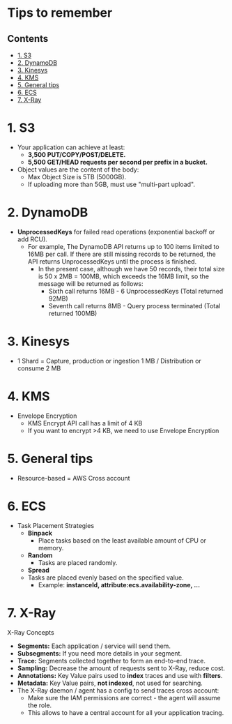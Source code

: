 # Tips to remember<!-- omit in toc -->

## Contents <!-- omit in toc -->

- [1. S3](#1-s3)
- [2. DynamoDB](#2-dynamodb)
- [3. Kinesys](#3-kinesys)
- [4. KMS](#4-kms)
- [5. General tips](#5-general-tips)
- [6. ECS](#6-ecs)
- [7. X-Ray](#7-x-ray)

# 1. S3

- Your application can achieve at least:
  - **3,500 PUT/COPY/POST/DELETE.**
  - **5,500 GET/HEAD requests per second per prefix in a bucket.**
- Object values are the content of the body:
  - Max Object Size is 5TB (5000GB).
  - If uploading more than 5GB, must use "multi-part upload".

# 2. DynamoDB

- **UnprocessedKeys** for failed read operations (exponential backoff or add RCU).
  - For example, The DynamoDB API returns up to 100 items limited to 16MB per call. If there are still missing records to be returned, the API returns UnprocessedKeys until the process is finished.
    - In the present case, although we have 50 records, their total size is 50 x 2MB = 100MB, which exceeds the 16MB limit, so the message will be returned as follows:
      - Sixth call returns 16MB - 6 UnprocessedKeys (Total returned 92MB)
      - Seventh call returns 8MB - Query process terminated (Total returned 100MB)

# 3. Kinesys

- 1 Shard = Capture, production or ingestion 1 MB / Distribution or consume 2 MB

# 4. KMS

- Envelope Encryption
  - KMS Encrypt API call has a limit of 4 KB
  - If you want to encrypt >4 KB, we need to use Envelope Encryption

# 5. General tips

- Resource-based = AWS Cross account

# 6. ECS

- Task Placement Strategies
  - **Binpack**
    - Place tasks based on the least available amount of CPU or memory.
  - **Random**
    - Tasks are placed randomly.
  - **Spread**
  - Tasks are placed evenly based on the specified value.
    - Example: **instanceId, attribute:ecs.availability-zone, ...**

# 7. X-Ray

X-Ray Concepts

- **Segments:** Each application / service will send them.
- **Subsegments:** If you need more details in your segment.
- **Trace:** Segments collected together to form an end-to-end trace.
- **Sampling:** Decrease the amount of requests sent to X-Ray, reduce cost.
- **Annotations:** Key Value pairs used to **index** traces and use with **filters**.
- **Metadata:** Key Value pairs, **not indexed**, not used for searching.
- The X-Ray daemon / agent has a config to send traces cross account:
  - Make sure the IAM permissions are correct - the agent will assume the role.
  - This allows to have a central account for all your application tracing.
